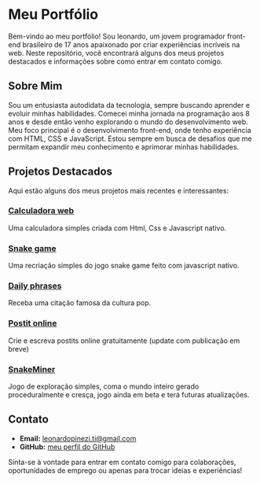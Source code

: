 # Meu Portfólio

Bem-vindo ao meu portfólio! Sou leonardo, um jovem programador front-end brasileiro de 17 anos apaixonado por criar experiências incríveis na web. Neste repositório, você encontrará alguns dos meus projetos destacados e informações sobre como entrar em contato comigo.

## Sobre Mim

Sou um entusiasta autodidata da tecnologia, sempre buscando aprender e evoluir minhas habilidades. Comecei minha jornada na programação aos 8 anos e desde então venho explorando o mundo do desenvolvimento web. Meu foco principal é o desenvolvimento front-end, onde tenho experiência com HTML, CSS e JavaScript. Estou sempre em busca de desafios que me permitam expandir meu conhecimento e aprimorar minhas habilidades.

## Projetos Destacados

Aqui estão alguns dos meus projetos mais recentes e interessantes:

### [Calculadora web](https://theburritodev.github.io/Portfolio/Calculadora%20web/)
Uma calculadora simples criada com Html, Css e Javascript nativo.

### [Snake game](https://theburritodev.github.io/Portfolio/snake-game/)
Uma recriação simples do jogo snake game feito com javascript nativo.

### [Daily phrases](https://theburritodev.github.io/Portfolio/daily-phrases/)
Receba uma citação famosa da cultura pop.

### [Postit online](https://theburritodev.github.io/Portfolio/postit-online/)
Crie e escreva postits online gratuitamente (update com publicação em breve)

### [SnakeMiner](https://theburritodev.github.io/Portfolio/SnakeMiner/)
Jogo de exploração simples, coma o mundo inteiro gerado proceduralmente e cresça, jogo ainda em beta e terá futuras atualizações.

## Contato

- **Email:** leonardopinezi.ti@gmail.com
- **GitHub:** [meu perfil do GitHub](https://github.com/theburritodev)

Sinta-se à vontade para entrar em contato comigo para colaborações, oportunidades de emprego ou apenas para trocar ideias e experiências!
